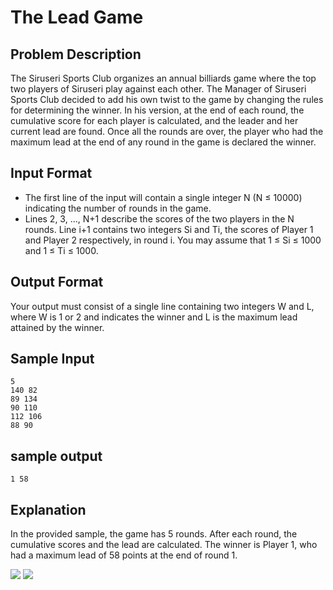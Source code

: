 # The Lead Game

## Problem Description

The Siruseri Sports Club organizes an annual billiards game where the top two players of Siruseri play against each other. The Manager of Siruseri Sports Club decided to add his own twist to the game by changing the rules for determining the winner. In his version, at the end of each round, the cumulative score for each player is calculated, and the leader and her current lead are found. Once all the rounds are over, the player who had the maximum lead at the end of any round in the game is declared the winner.

## Input Format

- The first line of the input will contain a single integer N (N ≤ 10000) indicating the number of rounds in the game.
- Lines 2, 3, ..., N+1 describe the scores of the two players in the N rounds. Line i+1 contains two integers Si and Ti, the scores of Player 1 and Player 2 respectively, in round i. You may assume that 1 ≤ Si ≤ 1000 and 1 ≤ Ti ≤ 1000.

## Output Format

Your output must consist of a single line containing two integers W and L, where W is 1 or 2 and indicates the winner and L is the maximum lead attained by the winner.

## Sample Input

```
5
140 82
89 134
90 110
112 106
88 90
```
## sample output
``` 1 58 ```

## Explanation

In the provided sample, the game has 5 rounds. After each round, the cumulative scores and the lead are calculated. The winner is Player 1, who had a maximum lead of 58 points at the end of round 1.

![](Untitled.png)
![](code.png)